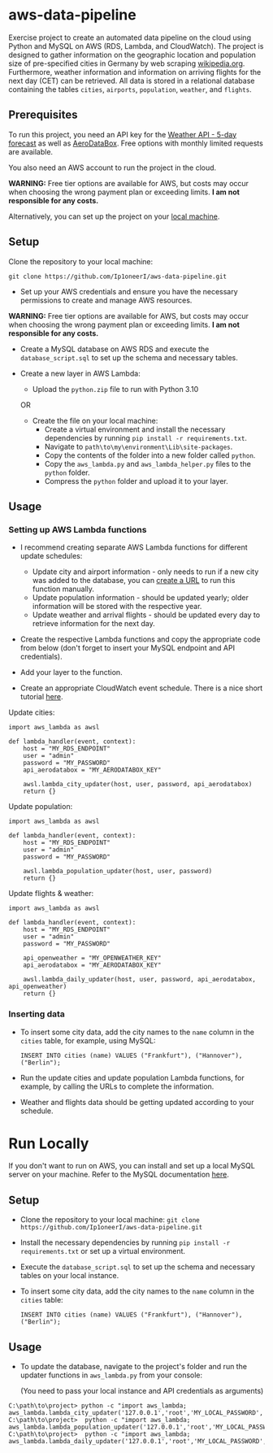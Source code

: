 # aws-data-pipeline

Exercise project to create an automated data pipeline on the cloud using Python and MySQL on AWS (RDS, Lambda, and CloudWatch). The project is designed to gather information on the geographic location and population size of pre-specified cities in Germany by web scraping [wikipedia.org](https://www.wikipedia.org/). Furthermore, weather information and information on arriving flights for the next day (CET) can be retrieved. All data is stored in a relational database containing the tables `cities`, `airports`, `population`, `weather`, and `flights`.

## Prerequisites
To run this project, you need an API key for the [Weather API - 5-day forecast](https://openweathermap.org/forecast5) as well as [AeroDataBox](https://rapidapi.com/aedbx-aedbx/api/aerodatabox/). Free options with monthly limited requests are available.

You also need an AWS account to run the project in the cloud.

__WARNING:__ Free tier options are available for AWS, but costs may occur when choosing the wrong payment plan or exceeding limits. __I am not responsible for any costs.__

Alternatively, you can set up the project on your [local machine](#run-locally).
## Setup
Clone the repository to your local machine:

`git clone https://github.com/Ip1oneerI/aws-data-pipeline.git`

- Set up your AWS credentials and ensure you have the necessary permissions to create and manage AWS resources.

__WARNING:__ Free tier options are available for AWS, but costs may occur when choosing the wrong payment plan or exceeding limits. __I am not responsible for any costs.__

- Create a MySQL database on AWS RDS and execute the `database_script.sql` to set up the schema and necessary tables.
- Create a new layer in AWS Lambda:
  - Upload the `python.zip` file to run with Python 3.10

  OR

  - Create the file on your local machine:
    - Create a virtual environment and install the necessary dependencies by running `pip install -r requirements.txt`.
    - Navigate to `path\to\my\environment\Lib\site-packages`.
    - Copy the contents of the folder into a new folder called `python`.
    - Copy the `aws_lambda.py` and `aws_lambda_helper.py` files to the `python` folder.
    - Compress the `python` folder and upload it to your layer.

## Usage

### Setting up AWS Lambda functions
- I recommend creating separate AWS Lambda functions for different update schedules:
  - Update city and airport information - only needs to run if a new city was added to the database, you can [create a URL](https://docs.aws.amazon.com/lambda/latest/dg/urls-configuration.html) to run this function manually.
  - Update population information - should be updated yearly; older information will be stored with the respective year.
  - Update weather and arrival flights - should be updated every day to retrieve information for the next day.

- Create the respective Lambda functions and copy the appropriate code from below (don't forget to insert your MySQL endpoint and API credentials).
- Add your layer to the function.
- Create an appropriate CloudWatch event schedule. There is a nice short tutorial [here](https://www.youtube.com/watch?v=lSqd6DVWZ9o&t=1s).

Update cities:
```
import aws_lambda as awsl

def lambda_handler(event, context):
    host = "MY_RDS_ENDPOINT"
    user = "admin"
    password = "MY_PASSWORD"
    api_aerodatabox = "MY_AERODATABOX_KEY"
    
    awsl.lambda_city_updater(host, user, password, api_aerodatabox)
    return {}
```

Update population:
```
import aws_lambda as awsl

def lambda_handler(event, context):
    host = "MY_RDS_ENDPOINT"
    user = "admin"
    password = "MY_PASSWORD"
    
    awsl.lambda_population_updater(host, user, password)
    return {}
```

Update flights & weather:
```
import aws_lambda as awsl

def lambda_handler(event, context):
    host = "MY_RDS_ENDPOINT"
    user = "admin"
    password = "MY_PASSWORD"

    api_openweather = "MY_OPENWEATHER_KEY"
    api_aerodatabox = "MY_AERODATABOX_KEY"
    
    awsl.lambda_daily_updater(host, user, password, api_aerodatabox, api_openweather)
    return {}
```

### Inserting data
- To insert some city data, add the city names to the `name` column in the `cities` table, for example, using MySQL:

  `INSERT INTO cities (name) VALUES ("Frankfurt"), ("Hannover"), ("Berlin");`

- Run the update cities and update population Lambda functions, for example, by calling the URLs to complete the information.
- Weather and flights data should be getting updated according to your schedule.

# Run Locally
If you don't want to run on AWS, you can install and set up a local MySQL server on your machine. Refer to the MySQL documentation [here](https://dev.mysql.com/doc/mysql-getting-started/en/).

## Setup
- Clone the repository to your local machine: `git clone https://github.com/Ip1oneerI/aws-data-pipeline.git`
- Install the necessary dependencies by running `pip install -r requirements.txt` or set up a virtual environment.
- Execute the `database_script.sql` to set up the schema and necessary tables on your local instance.
- To insert some city data, add the city names to the `name` column in the `cities` table:

  `INSERT INTO cities (name) VALUES ("Frankfurt"), ("Hannover"), ("Berlin");`

## Usage
- To update the database, navigate to the project's folder and run the updater functions in `aws_lambda.py` from your console:

  (You need to pass your local instance and API credentials as arguments)
```
C:\path\to\project> python -c "import aws_lambda; aws_lambda.lambda_city_updater('127.0.0.1','root','MY_LOCAL_PASSWORD','MY_AERODATABOX_KEY')"
C:\path\to\project>  python -c "import aws_lambda; aws_lambda.lambda_population_updater('127.0.0.1','root','MY_LOCAL_PASSWORD')"
C:\path\to\project>  python -c "import aws_lambda; aws_lambda.lambda_daily_updater('127.0.0.1','root','MY_LOCAL_PASSWORD','MY_AERODATABOX_KEY','MY_OPENWEATHER_KEY')"
```
